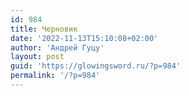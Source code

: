 ```yaml
---
id: 984
title: Черновик
date: '2022-11-13T15:10:08+02:00'
author: 'Андрей Гуцу'
layout: post
guid: 'https://glowingsword.ru/?p=984'
permalink: '/?p=984'
---
```


